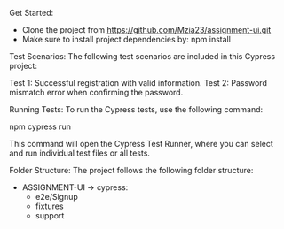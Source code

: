 Get Started:
- Clone the project from https://github.com/Mzia23/assignment-ui.git
- Make sure to install project dependencies by:
  npm install

Test Scenarios:
The following test scenarios are included in this Cypress project:

 Test 1: Successful registration with valid information.
 Test 2: Password mismatch error when confirming the password.

Running Tests:
To run the Cypress tests, use the following command:

npm cypress run

This command will open the Cypress Test Runner, where you can select and run individual test files or all tests.

Folder Structure:
The project follows the following folder structure:
- ASSIGNMENT-UI -> cypress:
  - e2e/Signup
  - fixtures
  - support
